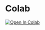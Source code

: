 # Colab
<a target="_blank" href="https://colab.research.google.com/github/notquarks/klasifikasi-air-tanah/blob/main/Prediksi_Kualitas_Air_Tanah_KK.ipynb">
  <img src="https://colab.research.google.com/assets/colab-badge.svg" alt="Open In Colab"/>
</a>